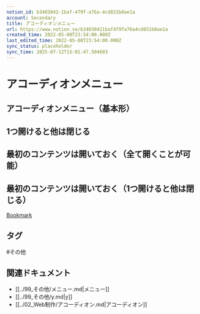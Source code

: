 ```yaml
---
notion_id: b3403842-1baf-479f-a76a-4cd831b0ae1a
account: Secondary
title: アコーディオンメニュー
url: https://www.notion.so/b34038421baf479fa76a4cd831b0ae1a
created_time: 2022-05-08T23:54:00.000Z
last_edited_time: 2022-05-08T23:54:00.000Z
sync_status: placeholder
sync_time: 2025-07-12T15:01:47.504603
---
```

# アコーディオンメニュー

## **アコーディオンメニュー（基本形）**
## **1つ開けると他は閉じる**
## **最初のコンテンツは開いておく（全て開くことが可能）**
## **最初のコンテンツは開いておく（1つ開けると他は閉じる）**
[Bookmark](https://junpei-sugiyama.com/accordion/)

## タグ

#その他 

## 関連ドキュメント

- [[../99_その他/メニュー.md|メニュー]]
- [[../99_その他/y.md|y]]
- [[../02_Web制作/アコーディオン.md|アコーディオン]]
